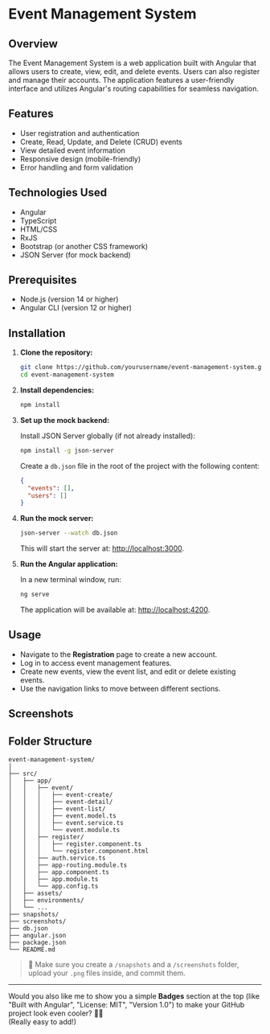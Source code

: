 # Event Management System
## Overview

The Event Management System is a web application built with Angular that allows users to create, view, edit, and delete events. Users can also register and manage their accounts. The application features a user-friendly interface and utilizes Angular's routing capabilities for seamless navigation.

## Features

- User registration and authentication
- Create, Read, Update, and Delete (CRUD) events
- View detailed event information
- Responsive design (mobile-friendly)
- Error handling and form validation

## Technologies Used

- Angular
- TypeScript
- HTML/CSS
- RxJS
- Bootstrap (or another CSS framework)
- JSON Server (for mock backend)

## Prerequisites

- Node.js (version 14 or higher)
- Angular CLI (version 12 or higher)

## Installation

1. **Clone the repository:**

   ```bash
   git clone https://github.com/yourusername/event-management-system.git
   cd event-management-system
   ```

2. **Install dependencies:**

   ```bash
   npm install
   ```

3. **Set up the mock backend:**

   Install JSON Server globally (if not already installed):

   ```bash
   npm install -g json-server
   ```

   Create a `db.json` file in the root of the project with the following content:

   ```json
   {
     "events": [],
     "users": []
   }
   ```

4. **Run the mock server:**

   ```bash
   json-server --watch db.json
   ```

   This will start the server at: [http://localhost:3000](http://localhost:3000).

5. **Run the Angular application:**

   In a new terminal window, run:

   ```bash
   ng serve
   ```

   The application will be available at: [http://localhost:4200](http://localhost:4200).

## Usage

- Navigate to the **Registration** page to create a new account.
- Log in to access event management features.
- Create new events, view the event list, and edit or delete existing events.
- Use the navigation links to move between different sections.



## Screenshots



## Folder Structure

```plaintext
event-management-system/
│
├── src/
│   ├── app/
│   │   ├── event/
│   │   │   ├── event-create/
│   │   │   ├── event-detail/
│   │   │   ├── event-list/
│   │   │   ├── event.model.ts
│   │   │   ├── event.service.ts
│   │   │   └── event.module.ts
│   │   ├── register/
│   │   │   ├── register.component.ts
│   │   │   └── register.component.html
│   │   ├── auth.service.ts
│   │   ├── app-routing.module.ts
│   │   ├── app.component.ts
│   │   ├── app.module.ts
│   │   └── app.config.ts
│   ├── assets/
│   ├── environments/
│   └── ...
├── snapshots/
├── screenshots/
├── db.json
├── angular.json
├── package.json
└── README.md
```



> 📢 Make sure you create a `/snapshots` and a `/screenshots` folder, upload your `.png` files inside, and commit them.

---

Would you also like me to show you a simple **Badges** section at the top (like "Built with Angular", "License: MIT", "Version 1.0") to make your GitHub project look even cooler? 🚀✨  
(Really easy to add!)
